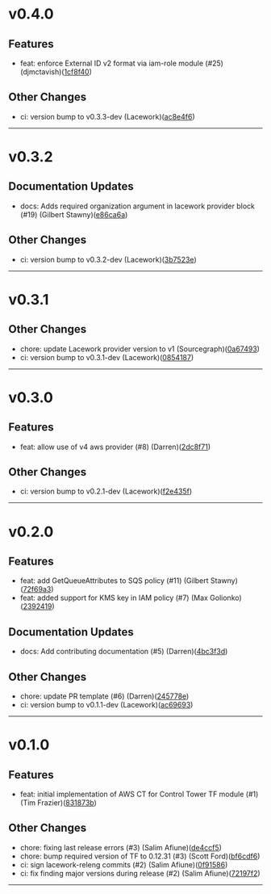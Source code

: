 # v0.4.0

## Features
* feat: enforce External ID v2 format via iam-role module (#25) (djmctavish)([1cf8f40](https://github.com/lacework/terraform-aws-cloudtrail-controltower/commit/1cf8f4080954ee0545e8a624a26fc359a2fdd454))
## Other Changes
* ci: version bump to v0.3.3-dev (Lacework)([ac8e4f6](https://github.com/lacework/terraform-aws-cloudtrail-controltower/commit/ac8e4f66de63040f7a4a34739aadbf922a026110))
---
# v0.3.2

## Documentation Updates
* docs: Adds required organization argument in lacework provider block (#19) (Gilbert Stawny)([e86ca6a](https://github.com/lacework/terraform-aws-cloudtrail-controltower/commit/e86ca6a70e60413088ae15a6753666aa6d7c1111))
## Other Changes
* ci: version bump to v0.3.2-dev (Lacework)([3b7523e](https://github.com/lacework/terraform-aws-cloudtrail-controltower/commit/3b7523e7e0c0623fcaea10256b59e53b6ba32be6))
---
# v0.3.1

## Other Changes
* chore: update Lacework provider version to v1 (Sourcegraph)([0a67493](https://github.com/lacework/terraform-aws-cloudtrail-controltower/commit/0a674939dd45032be8e425f47389118fa9685c56))
* ci: version bump to v0.3.1-dev (Lacework)([0854187](https://github.com/lacework/terraform-aws-cloudtrail-controltower/commit/0854187344129c315ff4c747a6c759b0d6fcf0c4))
---
# v0.3.0

## Features
* feat: allow use of v4 aws provider (#8) (Darren)([2dc8f71](https://github.com/lacework/terraform-aws-cloudtrail-controltower/commit/2dc8f719370707aac8be475aefee25c1f795591b))
## Other Changes
* ci: version bump to v0.2.1-dev (Lacework)([f2e435f](https://github.com/lacework/terraform-aws-cloudtrail-controltower/commit/f2e435f81280ba79af08e27c9e19517966064728))
---
# v0.2.0

## Features
* feat: add GetQueueAttributes to SQS policy (#11) (Gilbert Stawny)([72f69a3](https://github.com/lacework/terraform-aws-cloudtrail-controltower/commit/72f69a33c4ac7763d9a57a2411da66e41404d68f))
* feat: added support for KMS key in IAM policy (#7) (Max Golionko)([2392419](https://github.com/lacework/terraform-aws-cloudtrail-controltower/commit/2392419ebd8fbfa2262deff44ea174f5e6919059))
## Documentation Updates
* docs: Add contributing documentation (#5) (Darren)([4bc3f3d](https://github.com/lacework/terraform-aws-cloudtrail-controltower/commit/4bc3f3d6a0c62e8c1ed95e3dade8cb998cf949de))
## Other Changes
* chore: update PR template (#6) (Darren)([245778e](https://github.com/lacework/terraform-aws-cloudtrail-controltower/commit/245778e2cb812a36832961330605f68b826e1af5))
* ci: version bump to v0.1.1-dev (Lacework)([ac69693](https://github.com/lacework/terraform-aws-cloudtrail-controltower/commit/ac696932b9ea302f7252c460dd6f2098be2cb83c))
---
# v0.1.0

## Features
* feat: initial implementation of AWS CT for Control Tower TF module (#1) (Tim Frazier)([831873b](https://github.com/lacework/terraform-aws-cloudtrail-controltower/commit/831873b9e944b3d3ca16b19b8c0f00593c023bd6))
## Other Changes
* chore: fixing last release errors (#3) (Salim Afiune)([de4ccf5](https://github.com/lacework/terraform-aws-cloudtrail-controltower/commit/de4ccf527c4924dc16ca57d62051a2fea99b829c))
* chore: bump required version of TF to 0.12.31 (#3) (Scott Ford)([bf6cdf6](https://github.com/lacework/terraform-aws-cloudtrail-controltower/commit/bf6cdf68a271cc49560dd66bb60fd590b0b1328c))
* ci: sign lacework-releng commits (#2) (Salim Afiune)([0f91586](https://github.com/lacework/terraform-aws-cloudtrail-controltower/commit/0f915863e880a4ee9aa6a6097707ff585ca712ac))
* ci: fix finding major versions during release (#2) (Salim Afiune)([72197f2](https://github.com/lacework/terraform-aws-cloudtrail-controltower/commit/72197f2f20bf5d67710a2bc2d38d4844427e6d77))
---
